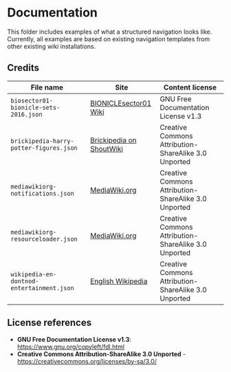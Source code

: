 # Documentation
This folder includes examples of what a structured navigation looks like. Currently, all examples are based on existing navigation templates from other existing wiki installations.

## Credits
| File name | Site | Content license |
|-----------|------|-----------------|
| `biosector01-bionicle-sets-2016.json` |  [BIONICLEsector01 Wiki](https://biosector01.com/wiki/Template:SetsNav)  | GNU Free Documentation License v1.3 |
| `brickipedia-harry-potter-figures.json` | [Brickipedia on ShoutWiki](http://en.brickimedia.org/wiki/Template:Harry_Potter_figures) | Creative Commons Attribution-ShareAlike 3.0 Unported  |
| `mediawikiorg-notifications.json` | [MediaWiki.org](https://www.mediawiki.org/wiki/Template:Notifications_Navigation) | Creative Commons Attribution-ShareAlike 3.0 Unported |
| `mediawikiorg-resourceloader.json` | [MediaWiki.org](https://www.mediawiki.org/wiki/Template:ResourceLoader_navigation) | Creative Commons Attribution-ShareAlike 3.0 Unported |
| `wikipedia-en-dontnod-entertainment.json` | [English Wikipedia](https://en.wikipedia.org/wiki/Template:Dontnod_Entertainment) | Creative Commons Attribution-ShareAlike 3.0 Unported |

## License references
* **GNU Free Documentation License v1.3**: https://www.gnu.org/copyleft/fdl.html
* **Creative Commons Attribution-ShareAlike 3.0 Unported** - https://creativecommons.org/licenses/by-sa/3.0/
